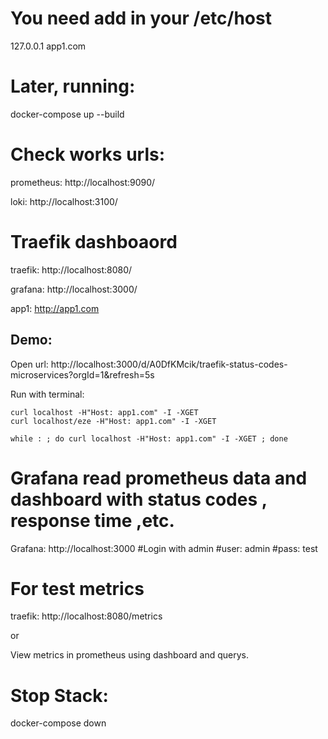 # You need add in your /etc/host


127.0.0.1 app1.com

# Later, running: 

docker-compose up --build

# Check works urls:

prometheus: http://localhost:9090/

loki: http://localhost:3100/

# Traefik dashboaord

traefik: http://localhost:8080/

grafana: http://localhost:3000/

app1: http://app1.com




## Demo:

Open url: http://localhost:3000/d/A0DfKMcik/traefik-status-codes-microservices?orgId=1&refresh=5s

Run with terminal:
```
curl localhost -H"Host: app1.com" -I -XGET
curl localhost/eze -H"Host: app1.com" -I -XGET

while : ; do curl localhost -H"Host: app1.com" -I -XGET ; done
```

# Grafana read prometheus data and dashboard with status codes , response time ,etc.

Grafana: http://localhost:3000 #Login with admin #user: admin #pass: test

# For test metrics

traefik: http://localhost:8080/metrics

or

View metrics in prometheus using dashboard and querys.

# Stop Stack:

docker-compose down
